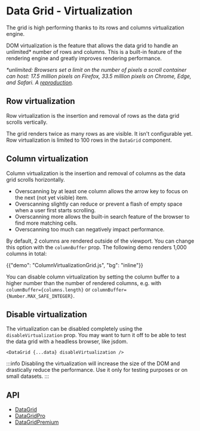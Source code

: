 # Data Grid - Virtualization

<p class="description">The grid is high performing thanks to its rows and columns virtualization engine.</p>

DOM virtualization is the feature that allows the data grid to handle an unlimited\* number of rows and columns.
This is a built-in feature of the rendering engine and greatly improves rendering performance.

_\*unlimited: Browsers set a limit on the number of pixels a scroll container can host: 17.5 million pixels on Firefox, 33.5 million pixels on Chrome, Edge, and Safari. A [reproduction](https://codesandbox.io/s/beautiful-silence-1yifo?file=/src/App.js)._

## Row virtualization <a title="Pro plan" href="/x/introduction/licensing/#pro-plan"><span class="plan-pro"></span></a>

Row virtualization is the insertion and removal of rows as the data grid scrolls vertically.

The grid renders twice as many rows as are visible. It isn't configurable yet.
Row virtualization is limited to 100 rows in the `DataGrid` component.

## Column virtualization

Column virtualization is the insertion and removal of columns as the data grid scrolls horizontally.

- Overscanning by at least one column allows the arrow key to focus on the next (not yet visible) item.
- Overscanning slightly can reduce or prevent a flash of empty space when a user first starts scrolling.
- Overscanning more allows the built-in search feature of the browser to find more matching cells.
- Overscanning too much can negatively impact performance.

By default, 2 columns are rendered outside of the viewport. You can change this option with the `columnBuffer` prop. The following demo renders 1,000 columns in total:

{{"demo": "ColumnVirtualizationGrid.js", "bg": "inline"}}

You can disable column virtualization by setting the column buffer to a higher number than the number of rendered columns, e.g. with `columnBuffer={columns.length}` or `columnBuffer={Number.MAX_SAFE_INTEGER}`.

## Disable virtualization

The virtualization can be disabled completely using the `disableVirtualization` prop.
You may want to turn it off to be able to test the data grid with a headless browser, like jsdom.

```tsx
<DataGrid {...data} disableVirtualization />
```

:::info
Disabling the virtualization will increase the size of the DOM and drastically reduce the performance.
Use it only for testing purposes or on small datasets.
:::

## API

- [DataGrid](/x/api/data-grid/data-grid/)
- [DataGridPro](/x/api/data-grid/data-grid-pro/)
- [DataGridPremium](/x/api/data-grid/data-grid-premium/)
